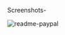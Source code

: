 Screenshots-

![readme-paypal](https://user-images.githubusercontent.com/59442907/97109174-ad96b380-16f7-11eb-99df-b884586c0c92.jpg)
